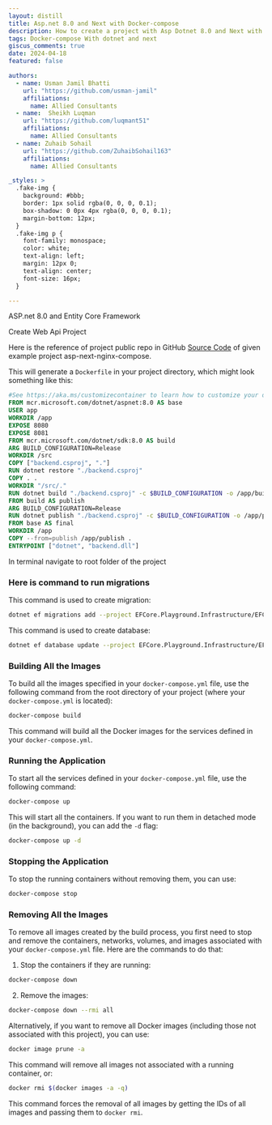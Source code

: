 ```yaml
---
layout: distill
title: Asp.net 8.0 and Next with Docker-compose
description: How to create a project with Asp Dotnet 8.0 and Next with Docker-compose
tags: Docker-compose With dotnet and next
giscus_comments: true
date: 2024-04-18
featured: false

authors:
  - name: Usman Jamil Bhatti
    url: "https://github.com/usman-jamil"
    affiliations:
      name: Allied Consultants
  - name:  Sheikh Luqman
    url: "https://github.com/luqmant51"
    affiliations:
      name: Allied Consultants
  - name: Zuhaib Sohail
    url: "https://github.com/ZuhaibSohail163"
    affiliations:
      name: Allied Consultants

_styles: >
  .fake-img {
    background: #bbb;
    border: 1px solid rgba(0, 0, 0, 0.1);
    box-shadow: 0 0px 4px rgba(0, 0, 0, 0.1);
    margin-bottom: 12px;
  }
  .fake-img p {
    font-family: monospace;
    color: white;
    text-align: left;
    margin: 12px 0;
    text-align: center;
    font-size: 16px;
  }

---
```


ASP.net 8.0 and Entity Core Framework

Create Web Api Project 

Here is the reference of project public repo in GitHub [Source Code](https://github.com/usman-jamil/EFCore) of given example project asp-next-nginx-compose.


This will generate a `Dockerfile` in your project directory, which might look something like this:
```Dockerfile
#See https://aka.ms/customizecontainer to learn how to customize your debug container and how Visual Studio uses this Dockerfile to build your images for faster debugging.
FROM mcr.microsoft.com/dotnet/aspnet:8.0 AS base
USER app
WORKDIR /app
EXPOSE 8080
EXPOSE 8081
FROM mcr.microsoft.com/dotnet/sdk:8.0 AS build
ARG BUILD_CONFIGURATION=Release
WORKDIR /src
COPY ["backend.csproj", "."]
RUN dotnet restore "./backend.csproj"
COPY . .
WORKDIR "/src/."
RUN dotnet build "./backend.csproj" -c $BUILD_CONFIGURATION -o /app/build
FROM build AS publish
ARG BUILD_CONFIGURATION=Release
RUN dotnet publish "./backend.csproj" -c $BUILD_CONFIGURATION -o /app/publish /p:UseAppHost=false
FROM base AS final
WORKDIR /app
COPY --from=publish /app/publish .
ENTRYPOINT ["dotnet", "backend.dll"]
```

In terminal navigate to root folder of the project

### Here is command to run migrations 

This command is used to create migration:
```bash
dotnet ef migrations add --project EFCore.Playground.Infrastructure/EFCore.Playground.Infrastructure.csproj --startup-project EFCore.Playground/EFCore.Playground.csproj --context EFCore.Playground.Infrastructure.ApplicationDbContext Initial --output-dir Migrations
```
This command is used to create database:
```bash
dotnet ef database update --project EFCore.Playground.Infrastructure/EFCore.Playground.Infrastructure.csproj --startup-project EFCore.Playground/EFCore.Playground.csproj --context EFCore.Playground.Infrastructure.ApplicationDbContext
```

### Building All the Images

To build all the images specified in your `docker-compose.yml` file, use the following command from the root directory of your project (where your `docker-compose.yml` is located):

```bash
docker-compose build
```
This command will build all the Docker images for the services defined in your `docker-compose.yml`.

### Running the Application

To start all the services defined in your `docker-compose.yml` file, use the following command:
```bash
docker-compose up
```

This will start all the containers. If you want to run them in detached mode (in the background), you can add the `-d` flag:
```bash
docker-compose up -d
```

### Stopping the Application

To stop the running containers without removing them, you can use:
```bash
docker-compose stop
```

### Removing All the Images

To remove all images created by the build process, you first need to stop and remove the containers, networks, volumes, and images associated with your `docker-compose.yml` file. Here are the commands to do that:

1. Stop the containers if they are running:
```bash
docker-compose down
```

2. Remove the images:
```bash
docker-compose down --rmi all
```

Alternatively, if you want to remove all Docker images (including those not associated with this project), you can use:
```bash
docker image prune -a
```

This command will remove all images not associated with a running container, or:
```bash
docker rmi $(docker images -a -q)
```

This command forces the removal of all images by getting the IDs of all images and passing them to `docker rmi`. 